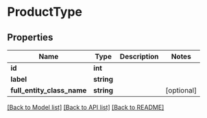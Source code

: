 # ProductType

## Properties
Name | Type | Description | Notes
------------ | ------------- | ------------- | -------------
**id** | **int** |  | 
**label** | **string** |  | 
**full_entity_class_name** | **string** |  | [optional] 

[[Back to Model list]](../README.md#documentation-for-models) [[Back to API list]](../README.md#documentation-for-api-endpoints) [[Back to README]](../README.md)


